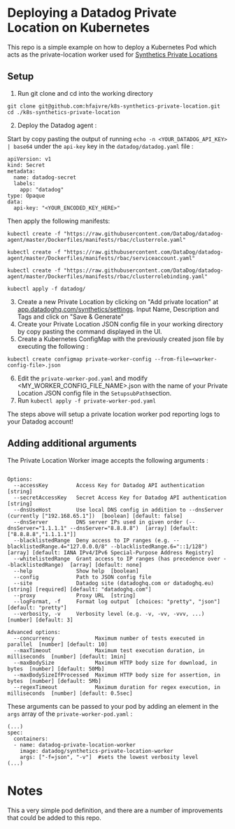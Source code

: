 # Deploying a Datadog Private Location on Kubernetes

This repo is a simple example on how to deploy a Kubernetes Pod which acts as the private-location worker used for [Synthetics Private Locations](https://docs.datadoghq.com/synthetics/private_locations/#overview)

## Setup

1. Run git clone and cd into the working directory

```
git clone git@github.com:hfaivre/k8s-synthetics-private-location.git
cd ./k8s-synthetics-private-location
```

2. Deploy the Datadog agent :

Start by copy pasting the output of running `echo -n <YOUR_DATADOG_API_KEY> | base64` under the `api-key` key in the `datadog/datadog.yaml` file :

```
apiVersion: v1
kind: Secret
metadata:
  name: datadog-secret
  labels:
    app: "datadog"
type: Opaque
data:
  api-key: "<YOUR_ENCODED_KEY_HERE>"
```

Then apply the following manifests:

```
kubectl create -f "https://raw.githubusercontent.com/DataDog/datadog-agent/master/Dockerfiles/manifests/rbac/clusterrole.yaml"

kubectl create -f "https://raw.githubusercontent.com/DataDog/datadog-agent/master/Dockerfiles/manifests/rbac/serviceaccount.yaml"

kubectl create -f "https://raw.githubusercontent.com/DataDog/datadog-agent/master/Dockerfiles/manifests/rbac/clusterrolebinding.yaml"

kubectl apply -f datadog/
```



3. Create a new Private Location by clicking on "Add private location" at [app.datadoghq.com/synthetics/settings](app.datadoghq.com/synthetics/settings). Input Name, Description and Tags and click on "Save & Generate"
4. Create your Private Location JSON config file in your working directory by copy pasting the command displayed in the UI.
5. Create a Kubernetes ConfigMap with the previously created json file by executing the following :

```
kubectl create configmap private-worker-config --from-file=<worker-config-file>.json
```

6. Edit the `private-worker-pod.yaml` and modify <MY_WORKER_CONFIG_FILE_NAME>.json with the name of your Private Location JSON config file in the `SetupsubPath`section.
7. Run `kubectl apply -f private-worker-pod.yaml`



The steps above will setup a private location worker pod reporting logs to your Datadog account!

## Adding additional arguments

The Private Location Worker image accepts the following arguments :

```

Options:
  --accessKey         Access Key for Datadog API authentication  [string]
  --secretAccessKey   Secret Access Key for Datadog API authentication  [string]
  --dnsUseHost        Use local DNS config in addition to --dnsServer (currently ["192.168.65.1"])  [boolean] [default: false]
  --dnsServer         DNS server IPs used in given order (--dnsServer="1.1.1.1" --dnsServer="8.8.8.8")  [array] [default: ["8.8.8.8","1.1.1.1"]]
  --blacklistedRange  Deny access to IP ranges (e.g. --blacklistedRange.4="127.0.0.0/8" --blacklistedRange.6="::1/128")  [array] [default: IANA IPv4/IPv6 Special-Purpose Address Registry]
  --whitelistedRange  Grant access to IP ranges (has precedence over --blacklistedRange)  [array] [default: none]
  --help              Show help  [boolean]
  --config            Path to JSON config file
  --site              Datadog site (datadoghq.com or datadoghq.eu)  [string] [required] [default: "datadoghq.com"]
  --proxy             Proxy URL  [string]
  --logFormat, -f     Format log output  [choices: "pretty", "json"] [default: "pretty"]
  --verbosity, -v     Verbosity level (e.g. -v, -vv, -vvv, ...)  [number] [default: 3]

Advanced options:
  --concurrency             Maximum number of tests executed in parallel  [number] [default: 10]
  --maxTimeout              Maximum test execution duration, in milliseconds  [number] [default: 1min]
  --maxBodySize             Maximum HTTP body size for download, in bytes  [number] [default: 50Mb]
  --maxBodySizeIfProcessed  Maximum HTTP body size for assertion, in bytes  [number] [default: 5Mb]
  --regexTimeout            Maximum duration for regex execution, in milliseconds  [number] [default: 0.5sec]

```

These arguments can be passed to your pod by adding an element in the `args` array of the `private-worker-pod.yaml` :

```
(...)
spec:
  containers:
  - name: datadog-private-location-worker
    image: datadog/synthetics-private-location-worker
    args: ["-f=json", "-v"]  #sets the lowest verbosity level
(...)
```

# Notes
This a very simple pod definition, and there are a number of improvements that could be added to this repo.

